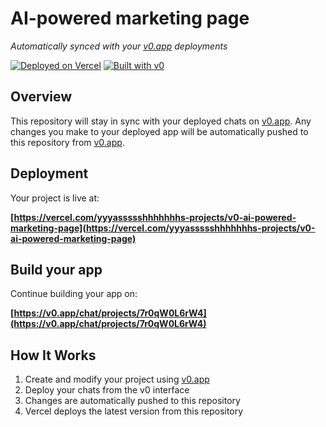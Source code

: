 # AI-powered marketing page

*Automatically synced with your [v0.app](https://v0.app) deployments*

[![Deployed on Vercel](https://img.shields.io/badge/Deployed%20on-Vercel-black?style=for-the-badge&logo=vercel)](https://vercel.com/yyyassssshhhhhhhs-projects/v0-ai-powered-marketing-page)
[![Built with v0](https://img.shields.io/badge/Built%20with-v0.app-black?style=for-the-badge)](https://v0.app/chat/projects/7r0qW0L6rW4)

## Overview

This repository will stay in sync with your deployed chats on [v0.app](https://v0.app).
Any changes you make to your deployed app will be automatically pushed to this repository from [v0.app](https://v0.app).

## Deployment

Your project is live at:

**[https://vercel.com/yyyassssshhhhhhhs-projects/v0-ai-powered-marketing-page](https://vercel.com/yyyassssshhhhhhhs-projects/v0-ai-powered-marketing-page)**

## Build your app

Continue building your app on:

**[https://v0.app/chat/projects/7r0qW0L6rW4](https://v0.app/chat/projects/7r0qW0L6rW4)**

## How It Works

1. Create and modify your project using [v0.app](https://v0.app)
2. Deploy your chats from the v0 interface
3. Changes are automatically pushed to this repository
4. Vercel deploys the latest version from this repository